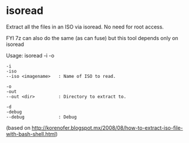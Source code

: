  
isoread
=======

Extract all the files in an ISO via isoread. No need for root access.

FYI 7z can also do the same (as can fuse) but this tool depends only on isoread
 
Usage: isoread -i <file> -o <outdir>
 
    -i
    -iso
    --iso <imagename>   : Name of ISO to read.

    -o
    -out
    --out <dir>         : Directory to extract to.

    -d
    -debug
    --debug             : Debug

(based on http://korenofer.blogspot.mx/2008/08/how-to-extract-iso-file-with-bash-shell.html)
